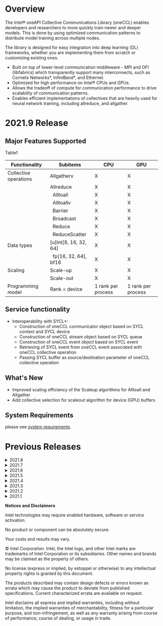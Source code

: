 # Overview
The Intel® oneAPI Collective Communications Library (oneCCL) enables developers and researchers to more quickly train newer and deeper models. This is done by using optimized communication patterns to distribute model training across multiple nodes.

The library is designed for easy integration into deep learning (DL) frameworks, whether you are implementing them from scratch or customizing existing ones.

- Built on top of lower-level communication middleware - MPI and OFI (libfabrics) which transparently support many interconnects, such as Cornelis Networks*, InfiniBand*, and Ethernet.
- Optimized for high performance on Intel® CPUs and GPUs.
- Allows the tradeoff of compute for communication performance to drive scalability of communication patterns.
- Enables efficient implementations of collectives that are heavily used for neural network training, including allreduce, and allgather.
# 2021.9 Release
## Major Features Supported
Table1

| Functionality	| Subitems|	CPU	| GPU |
| ------------- | --------| --- | --- |
| Collective operations |	Allgatherv |	X	| X |
||	Allreduce |	X |	X |
|| 	Alltoall	| X	| X |
|| 	Alltoallv	| X	| X |
|| 	Barrier	| X	| X |
|| 	Broadcast	| X | X |
|| 	Reduce	| X	| X |
|| 	ReduceScatter	| X | X |
|Data types |	[u]int[8, 16, 32, 64] |	X	| X |
|| 	fp[16, 32, 64], bf16 |X |	X |
|Scaling |	Scale-up |	X |	X |
| |	Scale-out |	X |	X |
| Programming model	| Rank = device	| 1 rank per process |	1 rank per process |

## Service functionality
- Interoperability with SYCL*:
  - Construction of oneCCL communicator object based on SYCL context and SYCL device
  - Construction of oneCCL stream object based on SYCL queue
  - Construction of oneCCL event object based on SYCL event
  - Retrieving of SYCL event from oneCCL event associated with oneCCL collective operation
  - Passing SYCL buffer as source/destination parameter of oneCCL collective operation
## What's New
- Improved scaling efficiency of the Scaleup algorithms for Alltoall and Allgather
- Add collective selection for scaleout algorithm for device (GPU) buffers
## System Requirements
please see [system requirements](https://www.intel.com/content/www/us/en/developer/articles/system-requirements/oneapi-collective-communication-library-system-requirements.html).
 
# Previous Releases

<details>
<summary>2021.8</summary>
<br>

## Major Features Supported

Table1
| Functionality	| Subitems|	CPU	| GPU |
| ------------- | --------| --- | --- |
| Collective operations |	Allgatherv |	X	| X |
||	Allreduce |	X |	X |
|| 	Alltoall	| X	| X |
|| 	Alltoallv	| X	| X |
|| 	Barrier	| X	| X |
|| 	Broadcast	| X | X |
|| 	Reduce	| X	| X |
|| 	ReduceScatter	| X | X |
|Data types |	[u]int[8, 16, 32, 64] |	X	| X |
|| 	fp[16, 32, 64], bf16 |X |	X |
|Scaling |	Scale-up |	X |	X |
| |	Scale-out |	X |	X |
| Programming model	| Rank = device	| 1 rank per process |	1 rank per process |

## Service functionality

- Interoperability with SYCL*:
  - Construction of oneCCL communicator object based on SYCL context and SYCL device
  - Construction of oneCCL stream object based on SYCL queue
  - Construction of oneCCL event object based on SYCL event
  - Retrieving of SYCL event from oneCCL event associated with oneCCL collective operation
  - Passing SYCL buffer as source/destination parameter of oneCCL collective operation

## What's New
- Provides optimized performance for Intel® Data Center GPU Max Series utilizing oneCCL.
- Enables support for Allreduce, Allgather, Reduce, and Alltoall connectivity for GPUs on the same node
## Known issues and limitations
- The 'using namespace oneapi;' directive is not recommended, as it may result in compilation errors 
when oneCCL is used with other oneAPI libraries. You can instead create a namespace alias for oneCCL, e.g. 
 
namespace oneccl = ::oneapi::ccl;
oneccl::allreduce(...);

- Limitations imposed by Intel® oneAPI DPC++ Compiler:
  - SYCL buffers cannot be used from different queues  

</details> 

<details>
<summary>2021.7</summary>
<br>
 
# 2021.7.1 Release
Intel® oneAPI Collective Communications Library 2021.7.1 has been updated to include functional and security updates. Users should update to the latest version as it becomes available.

# 2021.7 Release

## Major Features Supported

Table1
| Functionality	| Subitems|	CPU	| GPU |
| ------------- | --------| --- | --- |
| Collective operations |	Allgatherv |	X	| X |
||	Allreduce |	X |	X |
|| 	Alltoall	| X	| X |
|| 	Alltoallv	| X	| X |
|| 	Barrier	| X	| X |
|| 	Broadcast	| X | X |
|| 	Reduce	| X	| X |
|| 	ReduceScatter	| X | X |
|Data types |	[u]int[8, 16, 32, 64] |	X	| X |
|| 	fp[16, 32, 64], bf16 |X |	X |
|Scaling |	Scale-up |	X |	X |
| |	Scale-out |	X |	X |
| Programming model	| Rank = device	| 1 rank per process |	1 rank per process |

## Service functionality

- Interoperability with SYCL*:
  - Construction of oneCCL communicator object based on SYCL context and SYCL device
  - Construction of oneCCL stream object based on SYCL queue
  - Construction of oneCCL event object based on SYCL event
  - Retrieving of SYCL event from oneCCL event associated with oneCCL collective operation
  - Passing SYCL buffer as source/destination parameter of oneCCL collective operation
## What's New
- no change from previous release.

## Known issues and limitations

- Limitations imposed by Intel® oneAPI DPC++ Compiler:
  - SYCL buffers cannot be used from different queues
- The 'using namespace oneapi;' directive is not recommended, as it may result in compilation errors 
when oneCCL is used with other oneAPI libraries. You can instead create a namespace alias for oneCCL, e.g. 
```c++  
namespace oneccl = ::oneapi::ccl;
oneccl::allreduce(...);
```

</details>

<details>
<summary>2021.6</summary>
<br>

  
## Major Features Supported

Table1
| Functionality	| Subitems|	CPU	| GPU |
| ------------- | --------| --- | --- |
| Collective operations |	Allgatherv |	X	| X |
||	Allreduce |	X |	X |
|| 	Alltoall	| X	| X |
|| 	Alltoallv	| X	| X |
|| 	Barrier	| X	| X |
|| 	Broadcast	| X | X |
|| 	Reduce	| X	| X |
|| 	ReduceScatter	| X | X |
|Data types |	[u]int[8, 16, 32, 64] |	X	| X |
|| 	fp[16, 32, 64], bf16 |X |	X |
|Scaling |	Scale-up |	X |	X |
| |	Scale-out |	X |	X |
| Programming model	| Rank = device	| 1 rank per process |	1 rank per process |

## Service functionality

- Interoperability with SYCL*:
  - Construction of oneCCL communicator object based on SYCL context and SYCL device
  - Construction of oneCCL stream object based on SYCL queue
  - Construction of oneCCL event object based on SYCL event
  - Retrieving of SYCL event from oneCCL event associated with oneCCL collective operation
  - Passing SYCL buffer as source/destination parameter of oneCCL collective operation

## What's New

- Intel® oneAPI Collective Communications Library now supports Intel® Instrumentation and Tracing Technology (ITT) profiling
- Intel® oneAPI Collective Communications Library can be seamlessly integrated with Windows platforms with WSL2 (Windows Subsystem for Linux 2) support
- Enhanced application stability with runtime dependency check for Level Zero, in Intel® oneAPI Collective Communications Library
## Known issues and limitations
- Limitations imposed by Intel® oneAPI DPC++ Compiler:
  - SYCL buffers cannot be used from different queues
- The 'using namespace oneapi;' directive is not recommended, as it may result in compilation errors 
when oneCCL is used with other oneAPI libraries. You can instead create a namespace alias for oneCCL, e.g. 
```c++  
namespace oneccl = ::oneapi::ccl;
oneccl::allreduce(...);
```

</details>

<details>
<summary>2021.5</summary>
<br>
 
## What's New
- Added support for output SYCL event to track status of CCL operation
- Added OFI/verbs provider with dmabuf support into package
- Bug fixes
## Known issues and limitations

- Limitations imposed by Intel®  DPC++ compiler:
  - SYCL buffers cannot be used from different queues
- The 'using namespace oneapi;' directive is not recommended, as it may result in compilation errors 
when oneCCL is used with other oneAPI libraries. You can instead create a namespace alias for oneCCL, e.g. 
```c++  
namespace oneccl = ::oneapi::ccl;
oneccl::allreduce(...);
```
</details>

<details>
<summary>2021.4</summary>
<br>
  
## What's New
- Memory binding of worker threads is now supported
- NIC filtering by name is now supported for OFI-based multi-NIC
- IPv6 is now supported for key-value store (KVS)
## Known issues and limitations
- Limitations imposed by Intel®  DPC++ compiler:
  - SYCL buffers cannot be used from different queues
- The 'using namespace oneapi;' directive is not recommended, as it may result in compilation errors 
when oneCCL is used with other oneAPI libraries. You can instead create a namespace alias for oneCCL, e.g. 
```c++  
namespace oneccl = ::oneapi::ccl;
oneccl::allreduce(...);
```
 
</details>

<details>
<summary>2021.3</summary>
<br>
  
## What's New

- Added OFI-based multi-NIC support
- Added OFI/psm3 provider support
- Bug fixes
## Known issues and limitations

- Limitations imposed by Intel®  DPC++ compiler:
  - SYCL buffers cannot be used from different queues
- The 'using namespace oneapi;' directive is not recommended, as it may result in compilation errors 
when oneCCL is used with other oneAPI libraries. You can instead create a namespace alias for oneCCL, e.g. 
```c++  
namespace oneccl = ::oneapi::ccl;
oneccl::allreduce(...);
```
 
</details>

<details>
<summary>2021.2</summary>
<br>
  
## What's New
- Added float16 datatype support.
- Added ip-port hint for customization of KVS creation.
- Optimized communicator creation phase.
- Optimized multi-GPU collectives for single-node case.
- Bug fixes

## Known issues and limitations

- Limitations imposed by Intel®  DPC++ compiler:
  - SYCL buffers cannot be used from different queues
- The 'using namespace oneapi;' directive is not recommended, as it may result in compilation errors 
when oneCCL is used with other oneAPI libraries. You can instead create a namespace alias for oneCCL, e.g. 
```c++  
namespace oneccl = ::oneapi::ccl;
oneccl::allreduce(...);
```
 
</details>

<details>
<summary>2021.1</summary>
<br>
  
## What's New
- Added [u]int16 support
- Added initial support for external launch mechanism
- Fixed bugs

## Known issues and limitations

- Limitations imposed by Intel®  DPC++ compiler:
  - SYCL buffers cannot be used from different queues
- The 'using namespace oneapi;' directive is not recommended, as it may result in compilation errors 
when oneCCL is used with other oneAPI libraries. You can instead create a namespace alias for oneCCL, e.g. 
```c++  
namespace oneccl = ::oneapi::ccl;
oneccl::allreduce(...);
```
 
</details>

**Notices and Disclaimers**

Intel technologies may require enabled hardware, software or service activation.

No product or component can be absolutely secure.

Your costs and results may vary.

© Intel Corporation. Intel, the Intel logo, and other Intel marks are trademarks of Intel Corporation or its subsidiaries. Other names and brands may be claimed as the property of others.

No license (express or implied, by estoppel or otherwise) to any intellectual property rights is granted by this document.

The products described may contain design defects or errors known as errata which may cause the product to deviate from published specifications. Current characterized errata are available on request.

Intel disclaims all express and implied warranties, including without limitation, the implied warranties of merchantability, fitness for a particular purpose, and non-infringement, as well as any warranty arising from course of performance, course of dealing, or usage in trade.

​
